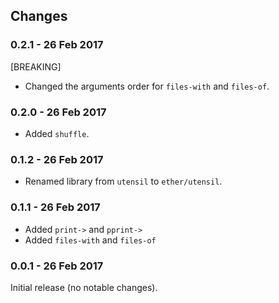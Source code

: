 ## Changes

### 0.2.1 - 26 Feb 2017

[BREAKING]
- Changed the arguments order for `files-with` and `files-of`.

### 0.2.0 - 26 Feb 2017

- Added `shuffle`.

### 0.1.2 - 26 Feb 2017

- Renamed library from `utensil` to `ether/utensil`.

### 0.1.1 - 26 Feb 2017

- Added `print->` and `pprint->`
- Added `files-with` and `files-of`

### 0.0.1 - 26 Feb 2017

Initial release (no notable changes).
